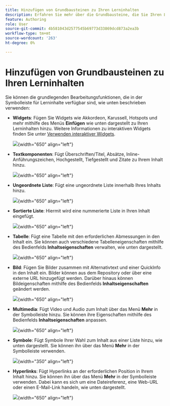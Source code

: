 ```yaml
---
title: Hinzufügen von Grundbausteinen zu Ihren Lerninhalten
description: Erfahren Sie mehr über die Grundbausteine, die Sie Ihren Lerninhalten im Lern- und Schulungsinhalt hinzufügen können
feature: Authoring
role: User
source-git-commit: 4b581043d2577545b69773d33869dcd873a2ea3b
workflow-type: tm+mt
source-wordcount: '263'
ht-degree: 0%

---
```


# Hinzufügen von Grundbausteinen zu Ihren Lerninhalten

Sie können die grundlegenden Bearbeitungsfunktionen, die in der Symbolleiste für Lerninhalte verfügbar sind, wie unten beschrieben verwenden:

- **Widgets**: Fügen Sie Widgets wie Akkordeon, Karussell, Hotspots und mehr mithilfe des Menüs **Einfügen** wie unten dargestellt zu Ihren Lerninhalten hinzu. Weitere Informationen zu interaktiven Widgets finden Sie unter [Verwenden interaktiver Widgets](./lc-widgets.md).

  ![](assets/widgets-learning-content.png){width="650" align="left"}

- **Textkomponenten**: Fügt Überschriften/Titel, Absätze, Inline-Anführungszeichen, Hochgestellt, Tiefgestellt und Zitate zu Ihrem Inhalt hinzu.

  ![](assets/text-learning-content.png){width="650" align="left"}

- **Ungeordnete Liste**: Fügt eine ungeordnete Liste innerhalb Ihres Inhalts hinzu.

  ![](assets/unordered-list.png){width="650" align="left"}

- **Sortierte Liste**: Hiermit wird eine nummerierte Liste in Ihren Inhalt eingefügt.

  ![](assets/ordered-list.png){width="650" align="left"}

- **Tabelle**: Fügt eine Tabelle mit den erforderlichen Abmessungen in den Inhalt ein. Sie können auch verschiedene Tabelleneigenschaften mithilfe des Bedienfelds **Inhaltseigenschaften** verwalten, wie unten dargestellt.

  ![](assets/table-learning-content.png){width="650" align="left"}

- **Bild**: Fügen Sie Bilder zusammen mit Alternativtext und einer QuickInfo in den Inhalt ein. Bilder können aus dem Repository oder über eine externe URL hinzugefügt werden. Darüber hinaus können Bildeigenschaften mithilfe des Bedienfelds **Inhaltseigenschaften** geändert werden.

  ![](assets/image-learning-content.png){width="650" align="left"}

- **Multimedia**: Fügt Video und Audio zum Inhalt über das Menü **Mehr** in der Symbolleiste hinzu. Sie können ihre Eigenschaften mithilfe des Bedienfelds **Inhaltseigenschaften** anpassen.

  ![](assets/video-learning-content.png){width="650" align="left"}

- **Symbole**: Fügt Symbole Ihrer Wahl zum Inhalt aus einer Liste hinzu, wie unten dargestellt. Sie können ihn über das Menü **Mehr** in der Symbolleiste verwenden.

  ![](assets/symbol-learning-content.png){width="350" align="left"}


- **Hyperlinks**: Fügt Hyperlinks an der erforderlichen Position in Ihrem Inhalt hinzu. Sie können ihn über das Menü **Mehr** in der Symbolleiste verwenden. Dabei kann es sich um eine Dateireferenz, eine Web-URL oder einen E-Mail-Link handeln, wie unten dargestellt.

  ![](assets/hyperlink-learning-content.png){width="650" align="left"}


